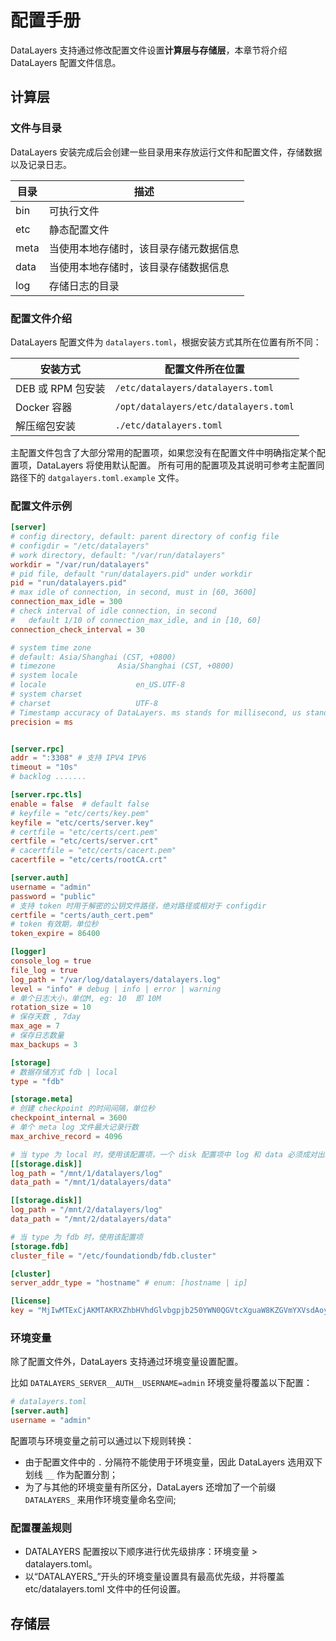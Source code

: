 # 配置手册
DataLayers 支持通过修改配置文件设置**计算层与存储层**，本章节将介绍 DataLayers 配置文件信息。

## 计算层
### 文件与目录
DataLayers 安装完成后会创建一些目录用来存放运行文件和配置文件，存储数据以及记录日志。

| 目录       | 描述                               |
| --------- | -------------------------         |
| bin       | 可执行文件                          |
| etc       | 静态配置文件                         |
| meta      | 当使用本地存储时，该目录存储元数据信息   |
| data      | 当使用本地存储时，该目录存储数据信息     |
| log       | 存储日志的目录                       |

### 配置文件介绍

DataLayers 配置文件为 `datalayers.toml`，根据安装方式其所在位置有所不同：

| 安装方式          | 配置文件所在位置          |
| ----------------- | ------------------------- |
| DEB 或 RPM 包安装 | `/etc/datalayers/datalayers.toml`     |
| Docker 容器       | `/opt/datalayers/etc/datalayers.toml` |
| 解压缩包安装      | `./etc/datalayers.toml`         |

主配置文件包含了大部分常用的配置项，如果您没有在配置文件中明确指定某个配置项，DataLayers 将使用默认配置。
所有可用的配置项及其说明可参考主配置同路径下的 `datgalayers.toml.example` 文件。

### 配置文件示例
```toml
[server]
# config directory, default: parent directory of config file
# configdir = "/etc/datalayers"
# work directory, default: "/var/run/datalayers"
workdir = "/var/run/datalayers"
# pid file, default "run/datalayers.pid" under workdir
pid = "run/datalayers.pid"
# max idle of connection, in second, must in [60, 3600]
connection_max_idle = 300
# check interval of idle connection, in second
#   default 1/10 of connection_max_idle, and in [10, 60]
connection_check_interval = 30

# system time zone 
# default: Asia/Shanghai (CST, +0800)
# timezone              Asia/Shanghai (CST, +0800)
# system locale
# locale                    en_US.UTF-8
# system charset
# charset                   UTF-8
# Timestamp accuracy of DataLayers. ms stands for millisecond, us stands for microsecond, ns stands for nanosecond, and ms milliseconds is the default
precision = ms


[server.rpc]
addr = ":3308" # 支持 IPV4 IPV6
timeout = "10s" 
# backlog .......

[server.rpc.tls]
enable = false  # default false
# keyfile = "etc/certs/key.pem"
keyfile = "etc/certs/server.key"
# certfile = "etc/certs/cert.pem"
certfile = "etc/certs/server.crt"
# cacertfile = "etc/certs/cacert.pem"
cacertfile = "etc/certs/rootCA.crt"

[server.auth]
username = "admin"
password = "public"
# 支持 token 时用于解密的公钥文件路径，绝对路径或相对于 configdir
certfile = "certs/auth_cert.pem"
# token 有效期，单位秒
token_expire = 86400

[logger]
console_log = true
file_log = true
log_path = "/var/log/datalayers/datalayers.log"
level = "info" # debug | info | error | warning
# 单个日志大小，单位M, eg: 10  即 10M
rotation_size = 10
# 保存天数 , 7day
max_age = 7
# 保存日志数量
max_backups = 3

[storage]
# 数据存储方式 fdb | local
type = "fdb"

[storage.meta]
# 创建 checkpoint 的时间间隔，单位秒
checkpoint_internal = 3600
# 单个 meta log 文件最大记录行数
max_archive_record = 4096

# 当 type 为 local 时，使用该配置项，一个 disk 配置项中 log 和 data 必须成对出现。disk 可以有多个
[[storage.disk]]
log_path = "/mnt/1/datalayers/log"
data_path = "/mnt/1/datalayers/data"

[[storage.disk]]
log_path = "/mnt/2/datalayers/log"
data_path = "/mnt/2/datalayers/data"

# 当 type 为 fdb 时，使用该配置项
[storage.fdb]
cluster_file = "/etc/foundationdb/fdb.cluster"

[cluster]
server_addr_type = "hostname" # enum: [hostname | ip]

[license]
key = "MjIwMTExCjAKMTAKRXZhbHVhdGlvbgpjb250YWN0QGVtcXguaW8KZGVmYXVsdAoyMDIzMDEwOQoxODI1CjEwMAo=.MEUCIG62t8W15g05f1cKx3tA3YgJoR0dmyHOPCdbUxBGxgKKAiEAhHKh8dUwhU+OxNEaOn8mgRDtiT3R8RZooqy6dEsOmDI="
```

### 环境变量

除了配置文件外，DataLayers 支持通过环境变量设置配置。

比如 `DATALAYERS_SERVER__AUTH__USERNAME=admin` 环境变量将覆盖以下配置：

```toml
# datalayers.toml
[server.auth]
username = "admin"
```

配置项与环境变量之前可以通过以下规则转换：
* 由于配置文件中的 `.` 分隔符不能使用于环境变量，因此 DataLayers 选用双下划线 `__` 作为配置分割；
* 为了与其他的环境变量有所区分，DataLayers 还增加了一个前缀 `DATALAYERS_` 来用作环境变量命名空间;

### 配置覆盖规则
* DATALAYERS 配置按以下顺序进行优先级排序：环境变量 > datalayers.toml。
* 以“DATALAYERS_”开头的环境变量设置具有最高优先级，并将覆盖 etc/datalayers.toml 文件中的任何设置。


## 存储层


